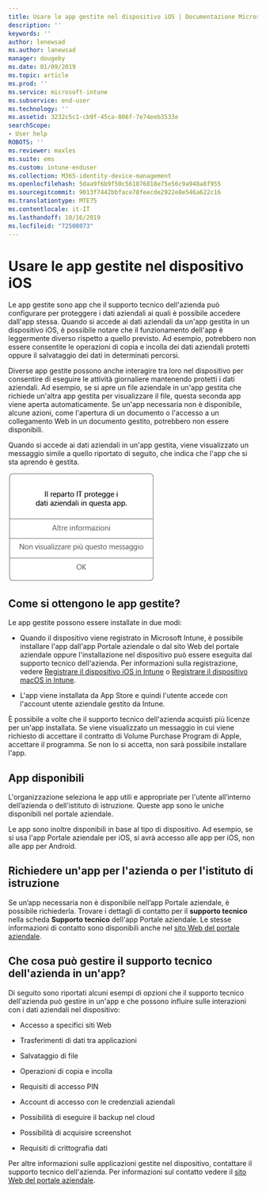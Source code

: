 ```yaml
---
title: Usare le app gestite nel dispositivo iOS | Documentazione Microsoft
description: ''
keywords: ''
author: lenewsad
ms.author: lanewsad
manager: dougeby
ms.date: 01/09/2019
ms.topic: article
ms.prod: ''
ms.service: microsoft-intune
ms.subservice: end-user
ms.technology: ''
ms.assetid: 3232c5c1-cb9f-45ca-806f-7e74eeb3533e
searchScope:
- User help
ROBOTS: ''
ms.reviewer: maxles
ms.suite: ems
ms.custom: intune-enduser
ms.collection: M365-identity-device-management
ms.openlocfilehash: 5daa9f6b9f50c561876818e75e56c9a948a8f955
ms.sourcegitcommit: 9013f7442bbface78feecde2922e8e546a622c16
ms.translationtype: MTE75
ms.contentlocale: it-IT
ms.lasthandoff: 10/16/2019
ms.locfileid: "72508073"
---
```

# <a name="use-managed-apps-on-your-ios-device"></a>Usare le app gestite nel dispositivo iOS

Le app gestite sono app che il supporto tecnico dell'azienda può configurare per proteggere i dati aziendali ai quali è possibile accedere dall'app stessa. Quando si accede ai dati aziendali da un'app gestita in un dispositivo iOS, è possibile notare che il funzionamento dell'app è leggermente diverso rispetto a quello previsto. Ad esempio, potrebbero non essere consentite le operazioni di copia e incolla dei dati aziendali protetti oppure il salvataggio dei dati in determinati percorsi.

Diverse app gestite possono anche interagire tra loro nel dispositivo per consentire di eseguire le attività giornaliere mantenendo protetti i dati aziendali. Ad esempio, se si apre un file aziendale in un'app gestita che richiede un'altra app gestita per visualizzare il file, questa seconda app viene aperta automaticamente. Se un'app necessaria non è disponibile, alcune azioni, come l'apertura di un documento o l'accesso a un collegamento Web in un documento gestito, potrebbero non essere disponibili.

Quando si accede ai dati aziendali in un'app gestita, viene visualizzato un messaggio simile a quello riportato di seguito, che indica che l'app che si sta aprendo è gestita.

![gestite-apps-messaggio-ios](./media/managed-apps-message.png)

## <a name="how-do-i-get-managed-apps"></a>Come si ottengono le app gestite?  
Le app gestite possono essere installate in due modi:

- Quando il dispositivo viene registrato in Microsoft Intune, è possibile installare l'app dall'app Portale aziendale o dal sito Web del portale aziendale oppure l'installazione nel dispositivo può essere eseguita dal supporto tecnico dell'azienda. Per informazioni sulla registrazione, vedere [Registrare il dispositivo iOS in Intune](enroll-your-device-in-intune-ios.md) o [Registrare il dispositivo macOS in Intune](enroll-your-device-in-intune-macos.md).

- L'app viene installata da App Store e quindi l'utente accede con l'account utente aziendale gestito da Intune.

È possibile a volte che il supporto tecnico dell'azienda acquisti più licenze per un'app installata. Se viene visualizzato un messaggio in cui viene richiesto di accettare il contratto di Volume Purchase Program di Apple, accettare il programma. Se non lo si accetta, non sarà possibile installare l'app.

## <a name="available-apps"></a>App disponibili   
 L'organizzazione seleziona le app utili e appropriate per l'utente all’interno dell’azienda o dell'istituto di istruzione. Queste app sono le uniche disponibili nel portale aziendale.   

 Le app sono inoltre disponibili in base al tipo di dispositivo. Ad esempio, se si usa l'app Portale aziendale per iOS, si avrà accesso alle app per iOS, non alle app per Android.   

## <a name="request-an-app-for-work-or-school"></a>Richiedere un'app per l'azienda o per l'istituto di istruzione   
 Se un’app necessaria non è disponibile nell’app Portale aziendale, è possibile richiederla. Trovare i dettagli di contatto per il **supporto tecnico** nella scheda **Supporto tecnico** dell'app Portale aziendale. Le stesse informazioni di contatto sono disponibili anche nel [sito Web del portale aziendale](https://go.microsoft.com/fwlink/?linkid=2010980).   
 

## <a name="what-can-my-company-support-manage-in-an-app"></a>Che cosa può gestire il supporto tecnico dell'azienda in un'app?  
Di seguito sono riportati alcuni esempi di opzioni che il supporto tecnico dell'azienda può gestire in un'app e che possono influire sulle interazioni con i dati aziendali nel dispositivo:

- Accesso a specifici siti Web

- Trasferimenti di dati tra applicazioni

- Salvataggio di file

- Operazioni di copia e incolla

- Requisiti di accesso PIN

- Account di accesso con le credenziali aziendali

- Possibilità di eseguire il backup nel cloud

- Possibilità di acquisire screenshot

- Requisiti di crittografia dati

Per altre informazioni sulle applicazioni gestite nel dispositivo, contattare il supporto tecnico dell'azienda. Per informazioni sul contatto vedere il [sito Web del portale aziendale](https://go.microsoft.com/fwlink/?linkid=2010980).

